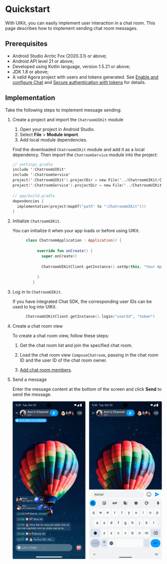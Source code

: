# Quickstart

With UIKit, you can easily implement user interaction in a chat room. This page describes how to implement sending chat room messages.

## Prerequisites

- Android Studio Arctic Fox (2020.3.1) or above;
- Android API level 21 or above;
- Developed using Kotlin language, version 1.5.21 or above;
- JDK 1.8 or above;
- A valid Agora project with users and tokens generated. See [Enable and configure Chat](https://docs.agora.io/en/agora-chat/get-started/enable) and [Secure authentication with tokens](https://docs.agora.io/en/agora-chat/develop/authentication) for details. 

## Implementation

Take the following steps to implement message sending:

1. Create a project and import the `ChatroomUIKit` module

    1. Open your project in Android Studio.
    1. Select **File** > **Module import**.
    1. Add local module dependencies.

   Find the downloaded `ChatroomUIKit` module and add it as a local dependency. Then import the `ChatroomService` module into the project:

    ```kotlin
    // settings.gradle
    include ':ChatroomUIKit'
    include ':ChatroomService'
    project(':ChatroomUIKit').projectDir = new File('../ChatroomUIKit/ChatroomUIKit')
    project(':ChatroomService').projectDir = new File('../ChatroomUIKit/ChatroomService')
    
    // app/build.gradle
    dependencies {
      implementation(project(mapOf("path" to ":ChatroomUIKit")))
    }
    ```
   
1. Initialize `ChatroomUIKit`.

   You can initialize it when your app loads or before using UIKit.

   ```kotlin
         class ChatroomApplication : Application() {
           
              override fun onCreate() {
                super.onCreate()
           
                ChatroomUIKitClient.getInstance().setUp(this, "Your AppKey")
           
              }
            }
   ```

1. Log in to `ChatroomUIKit`.

   If you have integrated Chat SDK, the corresponding user IDs can be used to log into UIKit. 
  
   ```kotlin
         ChatroomUIKitClient.getInstance().login("userId", "token")
   ```

1. Create a chat room view

   To create a chat room view, follow these steps:

   1. Get the chat room list and join the specified chat room.

   1. Load the chat room view `ComposeChatroom`, passing in the chat room ID and the user ID of the chat room owner.

   1. [Add chat room members](https://docs.agora.io/en/agora-chat/restful-api/chatroom-management/manage-chatroom-members#adding-a-chat-room-member).

1. Send a message

   Enter the message content at the bottom of the screen and click **Send** to send the message.

   ![Send a message](../assets/images/click_chat.png)